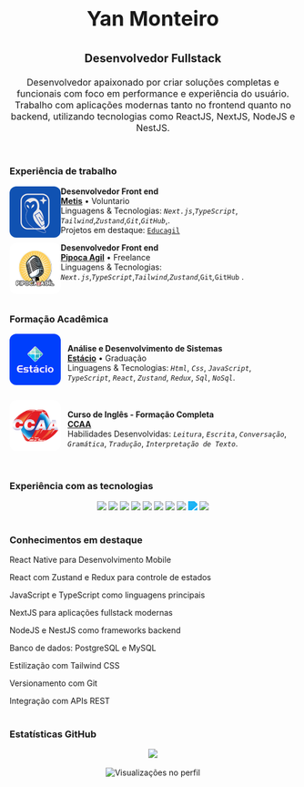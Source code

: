 <h3 align="center" style="font-size: 36px;">Yan Monteiro </h3>
<p align="center" style="font-size: 20px;">
  <strong>Desenvolvedor Fullstack</strong>
</p>

<p align="center" style="font-size: 16px;">
  Desenvolvedor apaixonado por criar soluções completas e funcionais com foco em performance e experiência do usuário. <br/>
  Trabalho com aplicações modernas tanto no frontend quanto no backend, utilizando tecnologias como ReactJS, NextJS, NodeJS e NestJS.
</p>

<br/>

<h3> Experiência de trabalho </h3>

[<img align="left" height="90px" width="90px" style="border-radius: 12px" alt="Metis" src="./img/Metis.png"/>](https://www.linkedin.com/company/equipemetis/posts/?feedView=all)
**Desenvolvedor Front end** \
[**Metis**](https://www.linkedin.com/company/equipemetis/posts/?feedView=all) • Voluntario \
Linguagens & Tecnologias: *`Next.js`*,*`TypeScript`*, *`Tailwind`*,*`Zustand`*,*`Git`*,*`GitHub`*,.\
Projetos em destaque: [`Educagil`]()
<br/>


[<img align="left" height="90px" width="90px" style="border-radius: 12px;" alt="Pipoca agil" src="./img/Vector.png"/>](https://pipocaagil.com.br/)

**Desenvolvedor Front end** \
[**Pipoca Agil**](https://pipocaagil.com.br/) • Freelance \
Linguagens & Tecnologias: *`Next.js`*,*`TypeScript`*,*`Tailwind`*,*`Zustand`*,`Git`*,*`GitHub` .\
<br/>
<h1></h1>

<h3> Formação Acadêmica </h3>


[<img align="left" height="90px" width="90px" style="border-radius: 12px; margin-right: 12px;" alt="estacio" src="./img/Estacio.png"/>](https://www.estacio.com.br/)  
**Análise e Desenvolvimento de Sistemas**  
[**Estácio**](https://www.estacio.com.br/) • Graduação  
Linguagens & Tecnologias: *`Html`*, *`Css`*, *`JavaScript`*, *`TypeScript`*, *`React`*, *`Zustand`*, *`Redux`*, *`Sql`*, *`NoSql`*.  
<br clear="left"/>

[<img align="left" height="90px" width="90px" style="border-radius: 12px; margin-right: 12px;" alt="curso de inglês" src="./img/ccaa-logo.png"/>](https://www.ccaa.com.br/)  
**Curso de Inglês - Formação Completa**  
[**CCAA**](https://www.ccaa.com.br/)  
Habilidades Desenvolvidas: *`Leitura`*, *`Escrita`*, *`Conversação`*, *`Gramática`*, *`Tradução`*, *`Interpretação de Texto`*.  
<br clear="left"/>

<h1></h1>

<h3> Experiência com as tecnologias </h3>

<p align="center">
  <img src="https://cdn.jsdelivr.net/gh/devicons/devicon/icons/html5/html5-original.svg" height="50" />
  <img src="https://cdn.jsdelivr.net/gh/devicons/devicon/icons/css3/css3-original.svg" height="50" />
  <img src="https://cdn.jsdelivr.net/gh/devicons/devicon/icons/javascript/javascript-original.svg" height="50" />
  <img src="https://cdn.jsdelivr.net/gh/devicons/devicon/icons/typescript/typescript-original.svg" height="50" />
  <img src="https://cdn.jsdelivr.net/gh/devicons/devicon/icons/react/react-original.svg" height="50" />
  <img src="https://cdn.jsdelivr.net/gh/devicons/devicon/icons/nextjs/nextjs-original.svg" height="50" />
  <img src="https://nestjs.com/img/logo-small.svg" height="50" />
  <img src="https://cdn.jsdelivr.net/gh/devicons/devicon/icons/postgresql/postgresql-original.svg" height="50" />
  <img src="https://cdn.jsdelivr.net/npm/simple-icons@v9/icons/mysql.svg" height="50" style="filter: invert(44%) sepia(93%) saturate(1307%) hue-rotate(165deg) brightness(98%) contrast(95%)" />
  <img src="https://cdn.jsdelivr.net/gh/devicons/devicon/icons/git/git-original.svg" height="50" />
</p>
<h1></h1>


<h3> Conhecimentos em destaque</h3>
<p>React Native para Desenvolvimento Mobile</p>  
<p>React com Zustand e Redux para controle de estados  </p> 
<p>JavaScript e TypeScript como linguagens principais</p>   
<p>NextJS para aplicações fullstack modernas  </p> 
<p>NodeJS e NestJS como frameworks backend  </p>  
<p>Banco de dados: PostgreSQL e MySQL  </p> 
<p>Estilização com Tailwind CSS  </p> 
<p>Versionamento com Git  </p> 
<p>Integração com APIs REST  </p> 

<h1></h1>


<h3> Estatísticas GitHub</h3>

<p align="center">
  <img src="https://github-readme-stats.vercel.app/api/top-langs/?username=yanalmeida2411&layout=compact&theme=tokyonight"/>
</p>

<p align="center">
  <img src="https://komarev.com/ghpvc/?username=yanalmeida2411&style=flat-square&color=blue" alt="Visualizações no perfil" />
</p>
